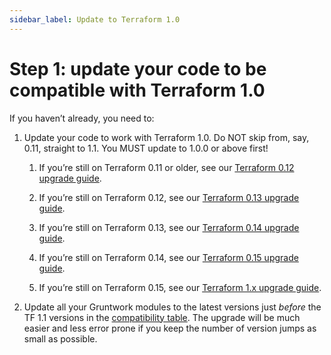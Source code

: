 ```yaml
---
sidebar_label: Update to Terraform 1.0
---
```


# Step 1: update your code to be compatible with Terraform 1.0

If you haven’t already, you need to:

1.  Update your code to work with Terraform 1.0. Do NOT skip from, say, 0.11, straight to 1.1. You MUST update to
    1.0.0 or above first!

    1. If you’re still on Terraform 0.11 or older, see our
        [Terraform 0.12 upgrade guide](../../terraform-12/index.md).

    2. If you’re still on Terraform 0.12, see our
        [Terraform 0.13 upgrade guide](../../terraform-13/index.md).

    3. If you’re still on Terraform 0.13, see our
        [Terraform 0.14 upgrade guide](../../terraform-14/index.md).

    4. If you’re still on Terraform 0.14, see our
        [Terraform 0.15 upgrade guide](../../terraform-15/index.md).

    5. If you’re still on Terraform 0.15, see our
       [Terraform 1.x upgrade guide](../../terraform-1.x/index.md).

2.  Update all your Gruntwork modules to the latest versions just _before_ the TF 1.1 versions in the [compatibility
    table](/guides/stay-up-to-date/terraform/terraform-1.1/deployment-walkthrough/step-2-update-references-to-the-gruntwork-infrastructure-as-code-library#version-compatibility-table). The upgrade will be much easier and less error prone if you keep the number of version jumps as small
    as possible.
